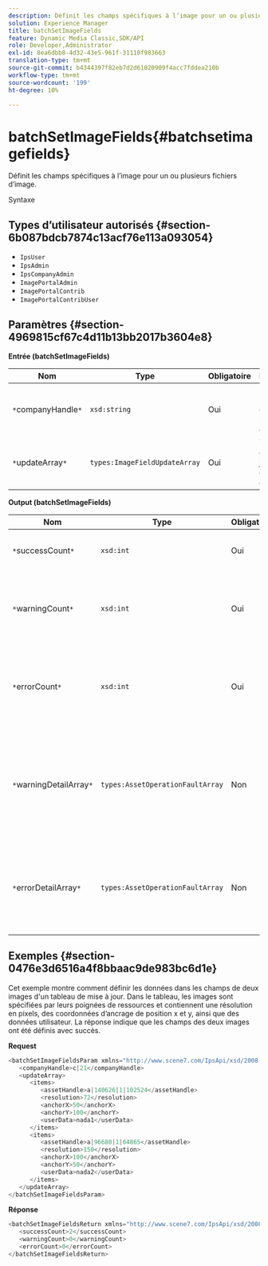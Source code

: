 ```yaml
---
description: Définit les champs spécifiques à l’image pour un ou plusieurs fichiers d’image.
solution: Experience Manager
title: batchSetImageFields
feature: Dynamic Media Classic,SDK/API
role: Developer,Administrator
exl-id: 8ea6dbb8-4d32-43e5-961f-31110f983663
translation-type: tm+mt
source-git-commit: b4344397f82eb7d2d61020909f4acc7fddea210b
workflow-type: tm+mt
source-wordcount: '199'
ht-degree: 10%

---
```


# batchSetImageFields{#batchsetimagefields}

Définit les champs spécifiques à l’image pour un ou plusieurs fichiers d’image.

Syntaxe

## Types d’utilisateur autorisés {#section-6b087bdcb7874c13acf76e113a093054}

* `IpsUser`
* `IpsAdmin`
* `IpsCompanyAdmin`
* `ImagePortalAdmin`
* `ImagePortalContrib`
* `ImagePortalContribUser`

## Paramètres {#section-4969815cf67c4d11b13bb2017b3604e8}

**Entrée (batchSetImageFields)**

| Nom | Type | Obligatoire | Description |
|---|---|---|---|
| `*`companyHandle`*` | `xsd:string` | Oui | Poignée de la société contenant les fichiers d’image. |
| `*`updateArray`*` | `types:ImageFieldUpdateArray` | Oui | Tableau des mises à jour des champs d’image. |

**Output (batchSetImageFields)**

| Nom | Type | Obligatoire | Description |
|---|---|---|---|
| `*`successCount`*` | `xsd:int` | Oui | Nombre de champs d’image définis avec succès. |
| `*`warningCount`*` | `xsd:int` | Oui | Nombre d’avertissements générés lorsque l’opération tentait de définir les champs d’image. |
| `*`errorCount`*` | `xsd:int` | Oui | Nombre d’erreurs générées lorsque l’opération tentait de définir les champs d’image. |
| `*`warningDetailArray`*` | `types:AssetOperationFaultArray` | Non | Tableau des détails associés aux ressources qui ont généré des avertissements lorsque l’opération tentait d’appliquer les mises à jour. |
| `*`errorDetailArray`*` | `types:AssetOperationFaultArray` | Non | Tableau des détails associés aux ressources qui ont généré des erreurs lorsque l’opération a tenté d’appliquer les mises à jour. |

## Exemples {#section-0476e3d6516a4f8bbaac9de983bc6d1e}

Cet exemple montre comment définir les données dans les champs de deux images d&#39;un tableau de mise à jour. Dans le tableau, les images sont spécifiées par leurs poignées de ressources et contiennent une résolution en pixels, des coordonnées d’ancrage de position x et y, ainsi que des données utilisateur. La réponse indique que les champs des deux images ont été définis avec succès.

**Request**

```java
<batchSetImageFieldsParam xmlns="http://www.scene7.com/IpsApi/xsd/2008-01-15">
   <companyHandle>c|21</companyHandle>
   <updateArray>
      <items>
         <assetHandle>a|140626|1|102524</assetHandle>
         <resolution>72</resolution>
         <anchorX>50</anchorX>
         <anchorY>100</anchorY>
         <userData>nada1</userData>
      </items>
      <items>
         <assetHandle>a|96680|1|64865</assetHandle>
         <resolution>150</resolution>
         <anchorX>100</anchorX>
         <anchorY>50</anchorY>
         <userData>nada2</userData>
      </items>
   </updateArray>
</batchSetImageFieldsParam>
```

**Réponse**

```java
<batchSetImageFieldsReturn xmlns="http://www.scene7.com/IpsApi/xsd/2008-01-15">
   <successCount>2</successCount>
   <warningCount>0</warningCount>
   <errorCount>0</errorCount>
</batchSetImageFieldsReturn>
```
